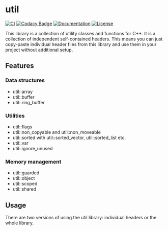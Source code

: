 # util

[![CI](https://github.com/mostsignificant/util/actions/workflows/cmake.yml/badge.svg)](https://github.com/mostsignificant/util/actions/workflows/cmake.yml)
[![Codacy Badge](https://app.codacy.com/project/badge/Grade/4f4313c1e1e047ca890edf1cc7c4137d)](https://www.codacy.com/gh/mostsignificant/util/dashboard?utm_source=github.com&amp;utm_medium=referral&amp;utm_content=mostsignificant/util&amp;utm_campaign=Badge_Grade)
[![Documentation](http://readthedocs.org/projects/mostsignificantutil/badge/?version=latest)](https://mostsignificantutil.readthedocs.io/en/latest/?badge=latest)
[![License](https://img.shields.io/badge/license-MIT-blue.svg)](https://raw.githubusercontent.com/mostsignificant/util/master/LICENSE.MIT)

This library is a collection of utility classes and functions for C++. It is a collection of independent self-contained
headers. This means you can just copy-paste individual header files from this library and use them in your project
without additional setup.

## Features

### Data structures

- util::array
- util::buffer
- util::ring_buffer

### Utilities

- util::flags
- util::non_copyable and util::non_moveable
- util::sorted with util::sorted_vector, util::sorted_list etc.
- util::var
- util::ignore_unused

### Memory management

- util::guarded
- util::object
- util::scoped
- util::shared

## Usage

There are two versions of using the util library: individual headers or the whole library.
